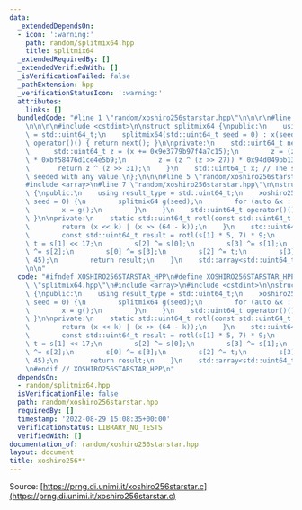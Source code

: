 ```yaml
---
data:
  _extendedDependsOn:
  - icon: ':warning:'
    path: random/splitmix64.hpp
    title: splitmix64
  _extendedRequiredBy: []
  _extendedVerifiedWith: []
  _isVerificationFailed: false
  _pathExtension: hpp
  _verificationStatusIcon: ':warning:'
  attributes:
    links: []
  bundledCode: "#line 1 \"random/xoshiro256starstar.hpp\"\n\n\n\n#line 1 \"random/splitmix64.hpp\"\
    \n\n\n\n#include <cstdint>\n\nstruct splitmix64 {\npublic:\n    using result_type\
    \ = std::uint64_t;\n    splitmix64(std::uint64_t seed = 0) : x(seed) {}\n    std::uint64_t\
    \ operator()() { return next(); }\n\nprivate:\n    std::uint64_t next() {\n  \
    \      std::uint64_t z = (x += 0x9e3779b97f4a7c15);\n        z = (z ^ (z >> 30))\
    \ * 0xbf58476d1ce4e5b9;\n        z = (z ^ (z >> 27)) * 0x94d049bb133111eb;\n \
    \       return z ^ (z >> 31);\n    }\n    std::uint64_t x; // The state can be\
    \ seeded with any value.\n};\n\n\n#line 5 \"random/xoshiro256starstar.hpp\"\n\
    #include <array>\n#line 7 \"random/xoshiro256starstar.hpp\"\n\nstruct xoshiro256starstar\
    \ {\npublic:\n    using result_type = std::uint64_t;\n    xoshiro256starstar(std::uint64_t\
    \ seed = 0) {\n        splitmix64 g(seed);\n        for (auto &x : s) {\n    \
    \        x = g();\n        }\n    }\n    std::uint64_t operator()() { return next();\
    \ }\n\nprivate:\n    static std::uint64_t rotl(const std::uint64_t x, int k) {\n\
    \        return (x << k) | (x >> (64 - k));\n    }\n    std::uint64_t next() {\n\
    \        const std::uint64_t result = rotl(s[1] * 5, 7) * 9;\n        const std::uint64_t\
    \ t = s[1] << 17;\n        s[2] ^= s[0];\n        s[3] ^= s[1];\n        s[1]\
    \ ^= s[2];\n        s[0] ^= s[3];\n        s[2] ^= t;\n        s[3] = rotl(s[3],\
    \ 45);\n        return result;\n    }\n    std::array<std::uint64_t, 4> s;\n};\n\
    \n\n"
  code: "#ifndef XOSHIRO256STARSTAR_HPP\n#define XOSHIRO256STARSTAR_HPP\n\n#include\
    \ \"splitmix64.hpp\"\n#include <array>\n#include <cstdint>\n\nstruct xoshiro256starstar\
    \ {\npublic:\n    using result_type = std::uint64_t;\n    xoshiro256starstar(std::uint64_t\
    \ seed = 0) {\n        splitmix64 g(seed);\n        for (auto &x : s) {\n    \
    \        x = g();\n        }\n    }\n    std::uint64_t operator()() { return next();\
    \ }\n\nprivate:\n    static std::uint64_t rotl(const std::uint64_t x, int k) {\n\
    \        return (x << k) | (x >> (64 - k));\n    }\n    std::uint64_t next() {\n\
    \        const std::uint64_t result = rotl(s[1] * 5, 7) * 9;\n        const std::uint64_t\
    \ t = s[1] << 17;\n        s[2] ^= s[0];\n        s[3] ^= s[1];\n        s[1]\
    \ ^= s[2];\n        s[0] ^= s[3];\n        s[2] ^= t;\n        s[3] = rotl(s[3],\
    \ 45);\n        return result;\n    }\n    std::array<std::uint64_t, 4> s;\n};\n\
    \n#endif // XOSHIRO256STARSTAR_HPP\n"
  dependsOn:
  - random/splitmix64.hpp
  isVerificationFile: false
  path: random/xoshiro256starstar.hpp
  requiredBy: []
  timestamp: '2022-08-29 15:08:35+00:00'
  verificationStatus: LIBRARY_NO_TESTS
  verifiedWith: []
documentation_of: random/xoshiro256starstar.hpp
layout: document
title: xoshiro256**
---
```


Source: [https://prng.di.unimi.it/xoshiro256starstar.c](https://prng.di.unimi.it/xoshiro256starstar.c)
